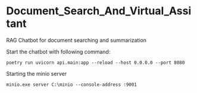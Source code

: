 # Document_Search_And_Virtual_Assitant
RAG Chatbot for document searching and summarization

Start the chatbot with following command:
``` 
poetry run uvicorn api.main:app --reload --host 0.0.0.0 --port 8080 
```

Starting the minio server

```
minio.exe server C:\minio --console-address :9001
```